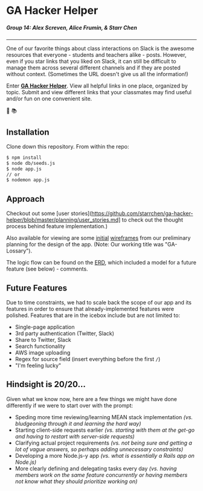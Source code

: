 # GA Hacker Helper
##### Group 14: Alex Screven, Alice Frumin, & Starr Chen
---

One of our favorite things about class interactions on Slack is the awesome resources that everyone - students and teachers alike - posts. However, even if you star links that you liked on Slack, it can still be difficult to manage them across several different channels and if they are posted without context. (Sometimes the URL doesn't give us all the information!)

Enter [**GA Hacker Helper**](http://ga-hacker-helper.herokuapp.com). View all helpful links in one place, organized by topic. Submit and view different links that your classmates may find useful and/or fun on one convenient site.

:100:
:books:

## Installation
Clone down this repository. From within the repo:

```bash
$ npm install
$ node db/seeds.js
$ node app.js
// or
$ nodemon app.js
```

## Approach

Checkout out some [user stories](https://github.com/starrchen/ga-hacker-helper/blob/master/planning/user_stories.md] to check out the thought process behind feature implementation.)

Also available for viewing are some [initial](https://github.com/starrchen/ga-hacker-helper/blob/master/planning/wireframes-initial.jpg)  [wireframes](https://github.com/starrchen/ga-hacker-helper/blob/master/planning/wireframes.jpg) from our preliminary planning for the design of the app.
(Note: Our working title was "GA-Lossary").

The logic flow can be found on the [ERD](https://github.com/starrchen/ga-hacker-helper/blob/master/planning/ERD.png), which included a model for a future feature (see below) - comments.

## Future Features

Due to time constraints, we had to scale back the scope of our app and its features in order to ensure that already-implemented features were polished. Features that are in the icebox include but are not limited to:
* Single-page application
* 3rd party authentication (Twitter, Slack)
* Share to Twitter, Slack
* Search functionality
* AWS image uploading
* Regex for source field (insert everything before the first `/`)
* "I'm feeling lucky"

## Hindsight is 20/20...

Given what we know now, here are a few things we might have done differently if we were to start over with the prompt:
* Speding more time reviewing/learning MEAN stack implementation _(vs. bludgeoning through it and learning the hard way)_
* Starting client-side requests earlier _(vs. starting with them at the get-go and having to restart with server-side requests)_
* Clarifying actual project requirements _(vs. not being sure and getting a lot of vague answers, so perhaps adding unnecessary constraints)_
* Developing a more Node.js-y app _(vs. what is essentially a Rails app on Node.js)_
* More clearly defining and delegating tasks every day _(vs. having members work on the same feature concurrently or having members not know what they should prioritize working on)_
